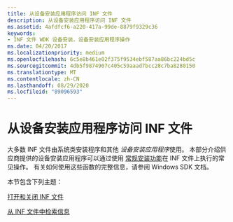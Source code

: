 ```yaml
---
title: 从设备安装应用程序访问 INF 文件
description: 从设备安装应用程序访问 INF 文件
ms.assetid: 4afdfcf6-a220-417a-99de-8879f9329c36
keywords:
- INF 文件 WDK 设备安装，设备安装应用程序操作
ms.date: 04/20/2017
ms.localizationpriority: medium
ms.openlocfilehash: 6c5e8b461e02f375f9534ebf587aa86bc224bd5c
ms.sourcegitcommit: 4db5f9874907c405c59aaad7bcc28c7ba8280150
ms.translationtype: MT
ms.contentlocale: zh-CN
ms.lasthandoff: 08/29/2020
ms.locfileid: "89096593"
---
```

# <a name="accessing-inf-files-from-a-device-installation-application"></a>从设备安装应用程序访问 INF 文件





大多数 INF 文件由系统类安装程序和其他 *设备安装应用程序*使用。 本部分介绍供应商提供的设备安装应用程序可以通过使用 [常规安装功能](/previous-versions/ff544985(v=vs.85))在 INF 文件上执行的常见操作。 有关如何使用这些函数的完整信息，请参阅 Windows SDK 文档。

本节包含下列主题：

[打开和关闭 INF 文件](opening-and-closing-an-inf-file.md)

[从 INF 文件中检索信息](retrieving-information-from-an-inf-file.md)

 

